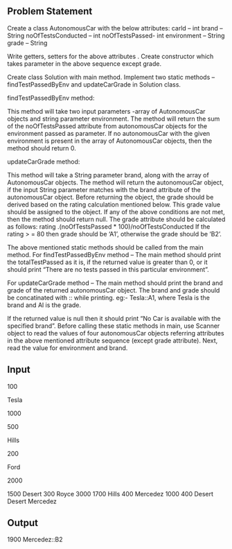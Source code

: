 ## Problem Statement
Create a class AutonomousCar with the below attributes:
carld – int
brand – String noOfTestsConducted – int
noOfTestsPassed- int
environment – String
grade – String

Write getters, setters for the above attributes . Create constructor which takes parameter in the above sequence except grade.

Create class Solution with main method. Implement two static methods – findTestPassedByEnv and updateCarGrade in Solution class.

findTestPassedByEnv method:

This method will take two input parameters -array of AutonomousCar objects and string parameter environment. The method will return the sum of the noOfTestsPassed attribute from autonomousCar objects for the environment passed as parameter. If no autonomousCar with the given environment is present in the array of AutonomousCar objects, then the method should return 0.

updateCarGrade method:

This method will take a String parameter brand, along with the array of AutonomousCar objects. The method will return the autonomousCar object, if the input String parameter matches with the brand attribute of the autonomousCar object. Before returning the object, the grade should be derived based on the rating calculation mentioned below. This grade value should be assigned to the object. If any of the above conditions are not met, then the method should return null. The grade attribute should be calculated as follows: rating .(noOfTestsPassed * 100)/noOfTestsConducted If the rating > = 80 then grade should be ‘A1’, otherwise the grade should be ‘B2’.

The above mentioned static methods should be called from the main method. For findTestPassedByEnv method – The main method should print the totalTestPassed as it is, if the returned value is greater than 0, or it should print “There are no tests passed in this particular environment”.

For updateCarGrade method – The main method should print the brand and grade of the returned autonomousCar object. The brand and grade should be concatinated with :: while printing. eg:- Tesla::A1, where Tesla is the brand and Al is the grade.

If the returned value is null then it should print “No Car is available with the specified brand”. Before calling these static methods in main, use Scanner object to read the values of four autonomousCar objects referring attributes in the above mentioned attribute sequence (except grade attribute). Next, read the value for environment and brand.

## Input
100

Tesla

1000

500

Hills

200

Ford

2000

1500
Desert
300
Royce
3000
1700
Hills
400
Mercedez
1000
400
Desert
Desert
Mercedez

## Output
1900
Mercedez::B2
